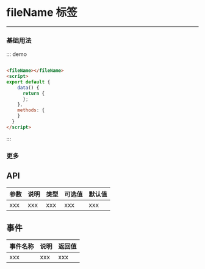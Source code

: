 # fileName 标签
----
### 基础用法

<div class="demo-block">
  <fileName></fileName>
</div>
<script>
export default {
    data() {
      return {
      };
    },
    methods: {
    }
  }
</script>

::: demo
```html

<fileName></fileName>
<script>
export default {
    data() {
      return {
      };
    },
    methods: {
    }
  }
</script>

```
:::



### 更多


## API

| 参数      | 说明          | 类型      | 可选值                           | 默认值  |
|---------- |-------------- |---------- |--------------------------------  |-------- |
| xxx | xxx | xxx | xxx | xxx |

## 事件

| 事件名称      | 说明          | 返回值  |
|---------- |-------------- |---------- |
| xxx | xxx | xxx |

